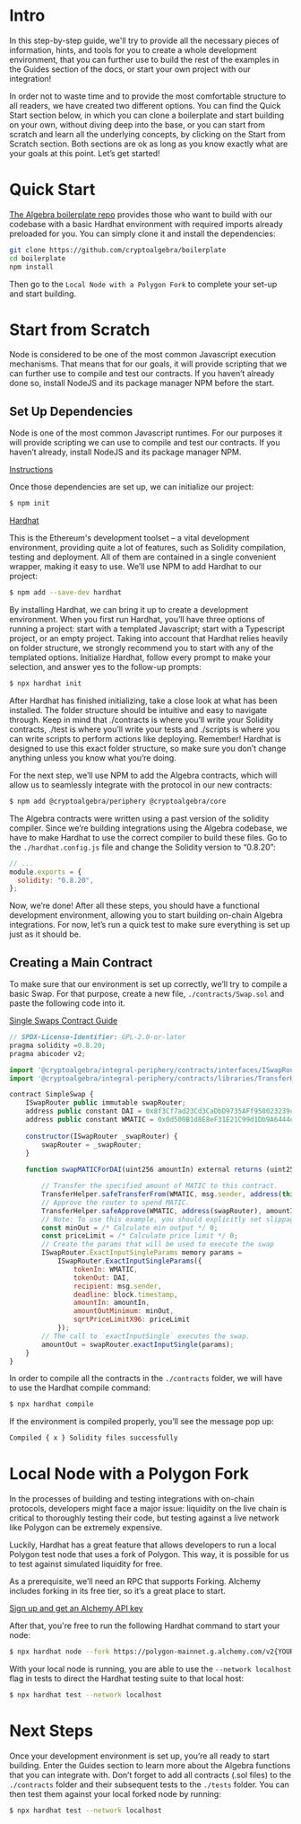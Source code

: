 # Intro

In this step-by-step guide, we'll try to provide all the necessary pieces of information, hints, and tools for you to create a whole development environment, that you can further use to build the rest of the examples in the Guides section of the docs, or start your own project with our integration!

In order not to waste time and to provide the most comfortable structure to all readers, we have created two different options. You can find the Quick Start section below, in which you can clone a boilerplate and start building on your own, without diving deep into the base, or you can start from scratch and learn all the underlying concepts, by clicking on the Start from Scratch section. Both sections are ok as long as you know exactly what are your goals at this point. Let’s get started!


# Quick Start

[The Algebra boilerplate repo](https://github.com/cryptoalgebra/boilerplate) provides those who want to build with our codebase with a basic Hardhat environment with required imports already preloaded for you. You can simply clone it and install the dependencies:

```bash
git clone https://github.com/cryptoalgebra/boilerplate
cd boilerplate
npm install 
```

Then go to the `Local Node with a Polygon Fork` to complete your set-up and start building.

# Start from Scratch

Node is considered to be one of the most common Javascript execution mechanisms. That means that for our goals, it will provide scripting that we can further use to compile and test our contracts. If you haven’t already done so, install NodeJS and its package manager NPM before the start.

## Set Up Dependencies

Node is one of the most common Javascript runtimes. For our purposes it will provide scripting we can use to compile and test our contracts. If you haven’t already, install NodeJS and its package manager NPM.

[Instructions](https://docs.npmjs.com/downloading-and-installing-node-js-and-npm)

Once those dependencies are set up, we can initialize our project:

```bash
$ npm init
```

[Hardhat](https://hardhat.org/) 

This is the Ethereum's development toolset – a vital development environment, providing quite a lot of features, such as Solidity compilation, testing and deployment. All of them are contained in a single convenient wrapper, making it easy to use. We’ll use NPM to add Hardhat to our project: 

```bash
$ npm add --save-dev hardhat
```

By installing Hardhat, we can bring it up to create a development environment. When you first run Hardhat, you’ll have three options of running a project: start with a templated Javascript; start with a Typescript project, or an empty project. Taking into account that Hardhat relies heavily on folder structure, we strongly recommend you to start with any of the templated options. Initialize Hardhat, follow every prompt to make your selection, and answer yes to the follow-up prompts:

```bash
$ npx hardhat init
```

After Hardhat has finished initializing, take a close look at what has been installed. The folder structure should be intuitive and easy to navigate through. Keep in mind that ./contracts is where you’ll write your Solidity contracts, ./test is where you’ll write your tests and ./scripts is where you can write scripts to perform actions like deploying. Remember! Hardhat is designed to use this exact folder structure, so make sure you don’t change anything unless you know what you’re doing.

For the next step, we’ll use NPM to add the Algebra contracts, which will allow us to seamlessly integrate with the protocol in our new contracts:

```bash
$ npm add @cryptoalgebra/periphery @cryptoalgebra/core
```

The Algebra contracts were written using a past version of the solidity compiler. Since we’re building integrations using the Algebra codebase, we have to make Hardhat to use the correct compiler to build these files. Go to the `./hardhat.config.js` file and change the Solidity version to “0.8.20”: 

```jsx
// ...
module.exports = {
  solidity: "0.8.20",
};
```

Now, we’re done! After all these steps, you should have a functional development environment, allowing you to start building on-chain Algebra integrations. For now, let’s run a quick test to make sure everything is set up just as it should be.

## Creating a Main Contract

To make sure that our environment is set up correctly, we’ll try to compile a basic Swap. For that purpose, create a new file, `./contracts/Swap.sol` and paste the following code into it.

[Single Swaps Contract Guide](./swaps/single-swaps)

```jsx
// SPDX-License-Identifier: GPL-2.0-or-later
pragma solidity =0.8.20;
pragma abicoder v2;

import '@cryptoalgebra/integral-periphery/contracts/interfaces/ISwapRouter.sol';
import '@cryptoalgebra/integral-periphery/contracts/libraries/TransferHelper.sol';

contract SimpleSwap {
    ISwapRouter public immutable swapRouter;
    address public constant DAI = 0x8f3Cf7ad23Cd3CaDbD9735AFf958023239c6A063;
    address public constant WMATIC = 0x0d500B1d8E8eF31E21C99d1Db9A6444d3ADf1270;
    
    constructor(ISwapRouter _swapRouter) {
        swapRouter = _swapRouter;
    }
    
    function swapMATICForDAI(uint256 amountIn) external returns (uint256 amountOut) {

        // Transfer the specified amount of MATIC to this contract.
        TransferHelper.safeTransferFrom(WMATIC, msg.sender, address(this), amountIn);
        // Approve the router to spend MATIC.
        TransferHelper.safeApprove(WMATIC, address(swapRouter), amountIn);
        // Note: To use this example, you should explicitly set slippage limits, omitting for simplicity
        const minOut = /* Calculate min output */ 0; 
        const priceLimit = /* Calculate price limit */ 0; 
        // Create the params that will be used to execute the swap
        ISwapRouter.ExactInputSingleParams memory params =
            ISwapRouter.ExactInputSingleParams({
                tokenIn: WMATIC,
                tokenOut: DAI,
                recipient: msg.sender,
                deadline: block.timestamp,
                amountIn: amountIn,
                amountOutMinimum: minOut,
                sqrtPriceLimitX96: priceLimit
            });
        // The call to `exactInputSingle` executes the swap.
        amountOut = swapRouter.exactInputSingle(params);
    }
}
```

In order to compile all the contracts in the `./contracts` folder, we will have to use the Hardhat compile command:

```bash
$ npx hardhat compile
```

If the environment is compiled properly, you’ll see the message pop up:

```bash
Compiled { x } Solidity files successfully
```

# Local Node with a Polygon Fork

In the processes of building and testing integrations with on-chain protocols, developers might face a major issue: liquidity on the live chain is critical to thoroughly testing their code, but testing against a live network like Polygon can be extremely expensive. 

Luckily, Hardhat has a great feature that allows developers to run a local Polygon test node that uses a fork of Polygon. This way, it is possible for us to test against simulated liquidity for free. 

As a prerequisite, we’ll need an RPC that supports Forking. Alchemy includes forking in its free tier, so it’s a great place to start.

[Sign up and get an Alchemy API key](https://www.alchemy.com/)

After that, you're free to run the following Hardhat command to start your node:

```bash
$ npx hardhat node --fork https://polygon-mainnet.g.alchemy.com/v2{YOUR_API_KEY}
```

With your local node is running, you are able to use the `--network localhost` flag in tests to direct the Hardhat testing suite to that local host:


```bash
$ npx hardhat test --network localhost
```

# Next Steps

Once your development environment is set up, you’re all ready to start building. Enter the Guides section to learn more about the Algebra functions that you can integrate with. Don’t forget to add all contracts (.sol files) to the `./contracts` folder and their subsequent tests to the `./tests` folder. You can then test them against your local forked node by running: 

```bash
$ npx hardhat test --network localhost
```
